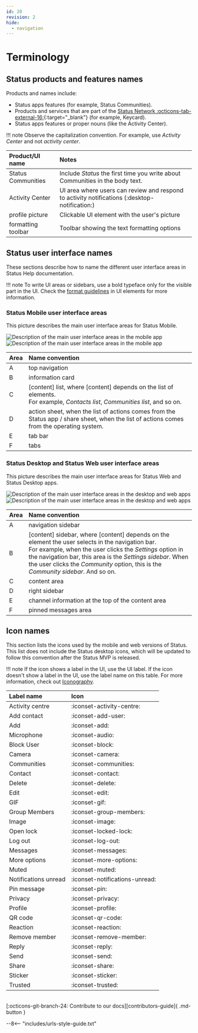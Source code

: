 ```yaml
---
id: 20
revision: 2
hide:
  - navigation
---
```


# Terminology

## Status products and features names

Products and names include:

- Status apps features (for example, Status Communities).
- Products and services that are part of the [Status Network :octicons-tab-external-16:](https://statusnetwork.com/){:target="_blank"} (for example, Keycard).
- Status apps features or proper nouns (like the Activity Center).

!!! note
    Observe the capitalization convention. For example, use *Activity Center* and not *activity center*.

| Product/UI name | Notes |
|:---|:---|
| Status Communities | Include *Status* the first time you write about Communities in the body text. |
| Activity Center | UI area where users can review and respond to activity notifications (:desktop-notification:) |
| profile picture | Clickable UI element with the user's picture |
| formatting toolbar | Toolbar showing the text formatting options |

## Status user interface names

These sections describe how to name the different user interface areas in Status Help documentation.

!!! note
    To write UI areas or sidebars, use a bold typeface only for the visible part in the UI. Check the [format guidelines](./style-conventions.md#format-guidelines) in UI elements for more information.

### Status Mobile user interface areas

This picture describes the main user interface areas for Status Mobile.

![Description of the main user interface areas in the mobile app](./terminology/20-0-1-light.png#only-light)
![Description of the main user interface areas in the mobile app](./terminology/20-0-1-dark.png#only-dark)

| Area | Name convention |
|:---|:---|
| A | top navigation |
| B | information card |
| C | [content] list, where [content] depends on the list of elements.</br>For example, *Contacts list*, *Communities list*, and so on. |
| D | action sheet, when the list of actions comes from the Status app / share sheet, when the list of actions comes from the operating system. |
| E | tab bar |
| F | tabs |

### Status Desktop and Status Web user interface areas

This picture describes the main user interface areas for Status Web and Status Desktop apps.

![Description of the main user interface areas in the desktop and web apps](./terminology/12-6-2-light.png#only-light)
![Description of the main user interface areas in the desktop and web apps](./terminology/12-6-2-dark.png#only-dark)

| Area | Name convention |
|:---|:---|
| A | navigation sidebar |
| B | [content] sidebar, where [content] depends on the element the user selects in the navigation bar.</br>For example, when the user clicks the *Settings* option in the navigation bar, this area is the *Settings sidebar*. When the user clicks the *Community* option, this is the *Community sidebar*. And so on. |
| C | content area |
| D | right sidebar |
| E | channel information at the top of the content area |
| F | pinned messages area |

## Icon names

This section lists the icons used by the mobile and web versions of Status. This list does not include the Status desktop icons, which will be updated to follow this convention after the Status MVP is released.

!!! note
    If the icon shows a label in the UI, use the UI label. If the icon doesn't show a label in the UI, use the label name on this table. For more information, check out [Iconography](style-conventions.md#iconography).

| Label name | Icon |
|:---|:---|
| Activity centre | :iconset-activity-centre: |
| Add contact | :iconset-add-user: |
| Add | :iconset-add: |
| Microphone | :iconset-audio: |
| Block User | :iconset-block: |
| Camera | :iconset-camera: |
| Communities | :iconset-communities: |
| Contact | :iconset-contact: |
| Delete | :iconset-delete: |
| Edit | :iconset-edit: |
| GIF | :iconset-gif: |
| Group Members | :iconset-group-members: |
| Image | :iconset-image: |
| Open lock | :iconset-locked-lock: |
| Log out | :iconset-log-out: |
| Messages | :iconset-messages: |
| More options | :iconset-more-options: |
| Muted | :iconset-muted: |
| Notifications unread | :iconset-notifications-unread: |
| Pin message | :iconset-pin: |
| Privacy | :iconset-privacy: |
| Profile | :iconset-profile: |
| QR code | :iconset-qr-code: |
| Reaction | :iconset-reaction: |
| Remove member | :iconset-remove-member: |
| Reply | :iconset-reply: |
| Send | :iconset-send: |
| Share | :iconset-share: |
| Sticker | :iconset-sticker: |
| Trusted | :iconset-trusted: |

<br>[:octicons-git-branch-24: Contribute to our docs][contributors-guide]{ .md-button }</br>

--8<-- "includes/urls-style-guide.txt"
